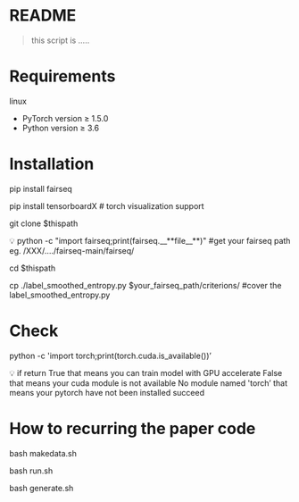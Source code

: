 # README

> this script is …..
> 

# Requirements

linux 

- PyTorch version ≥ 1.5.0
- Python version ≥ 3.6

# Installation

pip install fairseq 

pip install tensorboardX # torch visualization support

git clone $thispath

<aside>
💡 python -c "import fairseq;print(fairseq.__**file__**)" #get your fairseq path eg. /XXX/…./fairseq-main/fairseq/

</aside>

cd $thispath

cp ./label_smoothed_entropy.py $your_fairseq_path/criterions/    #cover the label_smoothed_entropy.py 

# Check

python -c 'import torch;print(torch.cuda.is_available())’

<aside>
💡 if return 
True that means you can train model with GPU accelerate
False that means your cuda module is not available
No module named 'torch’ that means your pytorch have not been installed succeed

</aside>

# How to recurring the paper code

bash makedata.sh

bash run.sh

bash generate.sh
